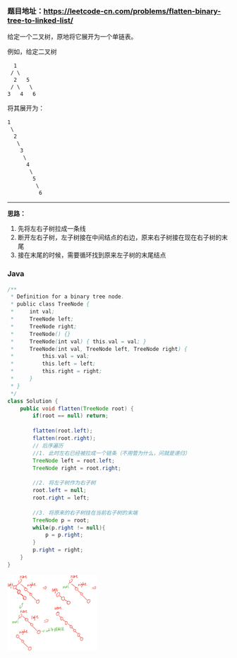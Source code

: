 ### 题目地址：https://leetcode-cn.com/problems/flatten-binary-tree-to-linked-list/

给定一个二叉树，原地将它展开为一个单链表。

例如，给定二叉树

      1
     / \
      2   5
     / \   \
    3   4   6
将其展开为：

```
1
 \
  2
   \
    3
     \
      4
       \
        5
         \
          6
```

---

**思路：**

1. 先将左右子树拉成一条线
2. 断开左右子树，左子树接在中间结点的右边，原来右子树接在现在右子树的末尾
3. 接在末尾的时候，需要循环找到原来左子树的末尾结点

### Java

``` java
/**
 * Definition for a binary tree node.
 * public class TreeNode {
 *     int val;
 *     TreeNode left;
 *     TreeNode right;
 *     TreeNode() {}
 *     TreeNode(int val) { this.val = val; }
 *     TreeNode(int val, TreeNode left, TreeNode right) {
 *         this.val = val;
 *         this.left = left;
 *         this.right = right;
 *     }
 * }
 */
class Solution {
    public void flatten(TreeNode root) {
        if(root == null) return;

        flatten(root.left);
        flatten(root.right);
        // 后序遍历
        //1. 此时左右已经被拉成一个链条（不用管为什么，问就是递归）
        TreeNode left = root.left;
        TreeNode right = root.right;

        //2. 将左子树作为右子树
        root.left = null;
        root.right = left;

        //3. 将原来的右子树挂在当前右子树的末端
        TreeNode p = root;
        while(p.right != null){
            p = p.right;
        }
        p.right = right;
    }
}
```

<img src="1600936497193031.jpg?raw=true" width="40%" height="40%">